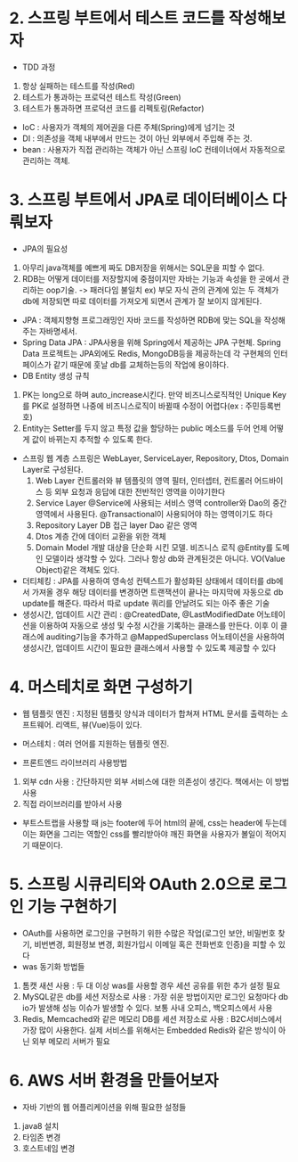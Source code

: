 # 2. 스프링 부트에서 테스트 코드를 작성해보자
* TDD 과정
1. 항상 실패하는 테스트를 작성(Red)
2. 테스트가 통과하는 프로덕션 테스트 작성(Green)
3. 테스트가 통과하면 프로덕션 코드를 리펙토링(Refactor)
* IoC : 사용자가 객체의 제어권을 다른 주체(Spring)에게 넘기는 것
* DI : 의존성을 객체 내부에서 만드는 것이 아닌 외부에서 주입해 주는 것.  
* bean : 사용자가 직접 관리하는 객체가 아닌 스프링 IoC 컨테이너에서 자동적으로 관리하는 객체.

# 3. 스프링 부트에서 JPA로 데이터베이스 다뤄보자
* JPA의 필요성
1. 아무리 java객체를 예쁘게 짜도 DB저장을 위해서는 SQL문을 피할 수 없다. 
2. RDB는 어떻게 데이터를 저장할지에 중점이지만 자바는 기능과 속성을 한 곳에서 관리하는 oop기술. -> 패러다임 불일치
ex) 부모 자식 관의 관계에 있는 두 객체가 db에 저장되면 따로 데이터를 가져오게 되면서 관계가 잘 보이지 않게된다. 
* JPA : 객체지향형 프로그래밍인 자바 코드를 작성하면 RDB에 맞는 SQL을 작성해주는 자바명세서.
* Spring Data JPA : JPA사용을 위해 Spring에서 제공하는 JPA 구현체. Spring Data 프로젝트는 JPA외에도 Redis, MongoDB등을 제공하는데 각 구현체의 인터페이스가 같기 때문에 훗날 db를 교체하는등의 작업에 용이하다. 
* DB Entity 생성 규칙
1. PK는 long으로 하며 auto_increase시킨다. 만약 비즈니스로직적인 Unique Key를 PK로 설정하면 나중에 비즈니스로직이 바뀔때 수정이 어렵다(ex : 주민등록번호)
2. Entity는 Setter를 두지 않고 특정 값을 할당하는 public 메소드를 두어 언제 어떻게 값이 바뀌는지 추적할 수 있도록 한다. 
* 스프링 웹 계층
스프링은 WebLayer, ServiceLayer, Repository, Dtos, Domain Layer로 구성된다. 
    1. Web Layer
    컨트롤러와 뷰 템플릿의 영역
    필터, 인터셉터, 컨트롤러 어드바이스 등 외부 요청과 응답에 대한 전반적인 영역을 이야기한다
    2. Service Layer
    @Service에 사용되는 서비스 영역
    controller와 Dao의 중간 영역에서 사용된다. 
    @Transactional이 사용되어야 하는 영역이기도 하다
    3. Repository Layer
    DB 접근 layer
    Dao 같은 영역
    4. Dtos
    계층 간에 데이터 교환을 위한 객체
    5. Domain Model
    개발 대상을 단순화 시킨 모델. 비즈니스 로직
    @Entity를 도메인 모델이라 생각할 수 있다.
    그러나 항상 db와 관계된것은 아니다. VO(Value Object)같은 객체도 있다.
* 더티체킹 : JPA를 사용하여 영속성 컨텍스트가 활성화된 상태에서 데이터를 db에서 가져올 경우 해당 데이터를 변경하면 트랜잭션이 끝나는 마지막에 자동으로 db update를 해준다. 따라서 따로 update 쿼리를 안날려도 되는 아주 좋은 기술
* 생성시간, 업데이트 시간 관리 : @CreatedDate, @LastModifiedDate 어노테이션을 이용하여 자동으로 생성 및 수정 시간을 기록하는 클래스를 만든다. 이후 이 클래스에 auditing기능을 추가하고 @MappedSuperclass 어노테이션을 사용하여 생성시간, 업데이트 시간이 필요한 클래스에서 사용할 수 있도록 제공할 수 있다

# 4. 머스테치로 화면 구성하기
* 웹 템플릿 엔진 : 지정된 템플릿 양식과 데이터가 합쳐져 HTML 문서를 출력하는 소프트웨어. 리액트, 뷰(Vue)등이 있다.  

* 머스테치 : 여러 언어를 지원하는 템플릿 엔진.
 
* 프론트엔드 라이브러리 사용방법
1. 외부 cdn 사용 : 간단하지만 외부 서비스에 대한 의존성이 생긴다. 책에서는 이 방법 사용
2. 직접 라이브러리를 받아서 사용

* 부트스트랩을 사용할 때 js는 footer에 두어 html의 끝에, css는 header에 두는데 이는 화면을 그리는 역할인 css를 빨리받아야 깨진 화면을 사용자가 볼일이 적어지기 때문이다. 

# 5. 스프링 시큐리티와 OAuth 2.0으로 로그인 기능 구현하기
* OAuth를 사용하면 로그인을 구현하기 위한 수많은 작업(로그인 보안, 비밀번호 찾기, 비번변경, 회원정보 변경, 회원가입시 이메일 혹은 전화번호 인증)을 피할 수 있다
* was 동기화 방법들
1. 톰캣 새션 사용 : 두 대 이상 was를 사용할 경우 세션 공유를 위한 추가 설정 필요
2. MySQL같은 db를 세션 저장소로 사용 : 가장 쉬운 방법이지만 로그인 요청마다 db io가 발생해 성능 이슈가 발생할 수 있다. 보통 사내 오피스, 백오피스에서 사용
3. Redis, Memcached와 같은 메모리 DB를 세션 저장소로 사용 : B2C서비스에서 가장 많이 사용한다. 실제 서비스를 위해서는 Embedded Redis와 같은 방식이 아닌 외부 메모리 서버가 필요

# 6. AWS 서버 환경을 만들어보자
* 자바 기반의 웹 어플리케이션을 위해 필요한 설정들
1. java8 설치
2. 타임존 변경
3. 호스트네임 변경




